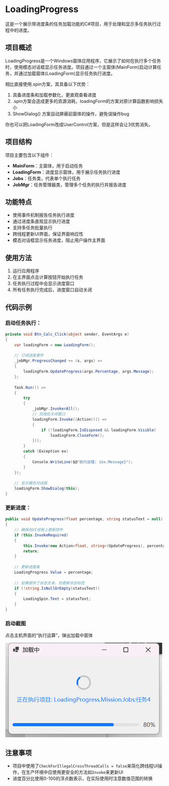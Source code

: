 # LoadingProgress

这是一个展示带进度条的任务加载功能的C#项目，用于处理和显示多任务执行过程中的进度。

## 项目概述

LoadingProgress是一个Windows窗体应用程序，它展示了如何在执行多个任务时，使用模态对话框显示任务进度。项目通过一个主窗体(MainForm)启动计算任务，并通过加载窗体(LoadingForm)显示任务执行进度。

相比直接使用.spin方案，其具备以下优势：

1. 具备进度条和加载参数化，更直观查看进度
2. .spin方案会造成更多的资源消耗，loadingForm的方案对原计算函数影响损失小
3. ShowDialog() 方案自动屏蔽前窗体的操作，避免误操作bug

你也可以把LoadingForm改成UserControl方案，但是这样会让3优势消失。

## 项目结构

项目主要包含以下组件：

- **MainForm**：主窗体，用于启动任务
- **LoadingForm**：进度显示窗体，用于展示任务执行进度
- **Jobs**：任务类，代表单个执行任务
- **JobMgr**：任务管理器类，管理多个任务的执行并报告进度

## 功能特点

- 使用事件机制报告任务执行进度
- 通过进度条直观显示执行进度
- 支持多任务批量执行
- 跨线程更新UI界面，保证界面响应性
- 模态对话框显示任务进度，阻止用户操作主界面

## 使用方法

1. 运行应用程序
2. 在主界面点击计算按钮开始执行任务
3. 任务执行过程中会显示进度窗口
4. 所有任务执行完成后，进度窗口自动关闭

## 代码示例

### 启动任务执行：

```csharp
private void Btn_Calc_Click(object sender, EventArgs e)
{
    var loadingForm = new LoadingForm();

    // 订阅进度事件
    _jobMgr.ProgressChanged += (s, args) =>
    {
        loadingForm.UpdateProgress(args.Percentage, args.Message);
    };

    Task.Run(() =>
    {
        try
        {
            _jobMgr.InvokerAll();
            // 完成后关闭窗口
            loadingForm.Invoke((Action)(() =>
            {
                if (!loadingForm.IsDisposed && loadingForm.Visible)
                    loadingForm.CloseForm();
            }));
        }
        catch (Exception ex)
        {
            Console.WriteLine($@"执行出错: {ex.Message}");
        }
    });

    // 显示模态对话框
    loadingForm.ShowDialog(this);
}
```

### 更新进度：

```csharp
public void UpdateProgress(float percentage, string statusText = null)
{
    // 确保在UI线程上更新控件
    if (this.InvokeRequired)
    {
        this.Invoke(new Action<float, string>(UpdateProgress), percentage, statusText);
        return;
    }

    // 更新进度条
    LoadingProgress.Value = percentage;

    // 如果提供了状态文本，则更新状态标签
    if (!string.IsNullOrEmpty(statusText))
    {
        LoadingSpin.Text = statusText;
    }
}
```

### 启动截图

点击主机界面的“执行运算”，弹出加载中窗体

![loading](\Pic\loading.png)

## 注意事项

- 项目中使用了`CheckForIllegalCrossThreadCalls = false`来简化跨线程UI操作，在生产环境中应使用更安全的方法如`Invoke`来更新UI
- 进度百分比使用0-100的浮点数表示，在实际使用时注意数值范围的转换